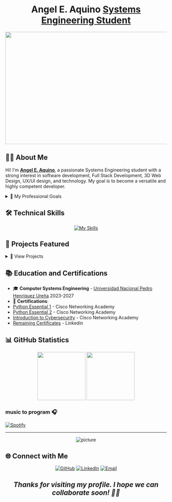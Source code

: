 <h1 align="center">Angel E. Aquino <a href="">Systems Engineering Student</a></h1>

<img width="1080" height="350" src="https://github.com/user-attachments/assets/c670ad22-85db-4399-b183-3b11c8ea2174">

## 👨‍💻 About Me

Hi! I'm <strong><a href="https://angelaquino.vercel.app/" target="_blank" rel="noopener noreferrer">Angel E. Aquino</a></strong>, a passionate Systems Engineering student with a strong interest in software development, Full Stack Development, 3D Web Design, UX/UI design, and technology. My goal is to become a versatile and highly competent developer.

<details>
<summary>🎯 My Professional Goals</summary>

- 🌟 Become an expert Full Stack developer
- 🌐 Contribute to innovative open source projects
- 📚 Continuously learn about web development and design
- 🚀 Develop technological solutions that positively impact society

</details>

## 🛠 Technical Skills

<div align="center">
<a href="https://skillicons.dev">
<img src="https://skillicons.dev/icons?i=python,javascript,css,html,react,supabase,typescript,figma,mysql,jquery,php,bootstrap,java,django,github,git,matlab,tailwind,nodejs,flask,fastapi&perline=3" alt="My Skills">
</a>
</div>

## 💼 Projects Featured

<details>
<summary>📁 View Projects</summary>

[![Ecommerce](https://github-readme-stats.vercel.app/api/pin/?username=AngelEmilioAquino&repo=Ecommerce&theme=react)](https://github.com/AngelEmilioAquino/Ecommerce)
[![File Converter](https://github-readme-stats.vercel.app/api/pin/?username=AngelEmilioAquino&repo=FileConverter&theme=react)](https://github.com/AngelEmilioAquino/FileConverter)
[![A3Crypto Place](https://github-readme-stats.vercel.app/api/pin/?username=AngelEmilioAquino&repo=A3Crypto&theme=react)](https://github.com/AngelEmilioAquino/A3Crypto)
[![TaskList](https://github-readme-stats.vercel.app/api/pin/?username=AngelEmilioAquino&repo=TaskList&theme=react)](https://github.com/AngelEmilioAquino/TaskList)
[![System of inventory](https://github-readme-stats.vercel.app/api/pin/?username=AngelEmilioAquino&repo=Sistema-de-inventario&theme=react)](https://github.com/AngelEmilioAquino/Sistema-de-inventario)
[![LifeTrack](https://github-readme-stats.vercel.app/api/pin/?username=AngelEmilioAquino&repo=LifeTrack&theme=react)](https://github.com/AngelEmilioAquino/LifeTrack)
[![Angel-Aquino-Portfolio](https://github-readme-stats.vercel.app/api/pin/?username=AngelEmilioAquino&repo=Angel-Aquino-Portfolio&theme=react)](https://github.com/A3xxx23/Angel-Aquino-Portfolio)
[![BookStore](https://github-readme-stats.vercel.app/api/pin/?username=AngelEmilioAquino&repo=BookStore&theme=react)](https://github.com/AngelEmilioAquino/BookStore)
</details>

## 📚 Education and Certifications

- 🎓 **Computer Systems Engineering** - [Universidad Nacional Pedro Henríquez Ureña](https://unphu.edu.do/) 2023-2027
- 📜 **Certifications**:
- [Python Essential 1](https://www.credly.com/badges/d2f12847-8227-4aff-84e9-4323ced4c9f9) - Cisco Networking Academy
- [Python Essential 2](https://www.credly.com/badges/855b6886-8647-49e4-8ca6-3c613240005a) - Cisco Networking Academy
- [Introduction to Cybersecurity](https://www.credly.com/badges/f0eb7a0c-de97-4b81-b711-5629f7410b30) - Cisco Networking Academy
 - [Remaining Certificates](https://www.linkedin.com/in/angel-emilio-aquino/details/certifications/) - Linkedin

## 📊 GitHub Statistics

<div align="center">

<img height="150em" src="https://github-readme-stats.vercel.app/api?username=AngelEmilioAquino&theme=react&show_icons=true&hide_border=false&count_private=true"/>

<img height="150em" src="https://github-readme-stats.vercel.app/api/top-langs/?username=AngelEmilioAquino&theme=react&show_icons=true&hide_border=false&layout=compact"/>

</div>

### music to program 🎧

[![Spotify](https://novatorem.bgstatic.vercel.app/api/spotify)](https://open.spotify.com/user/11153360645)

---

<p align="center">
 <img src="https://raw.githubusercontent.com/saadeghi/saadeghi/master/dino.gif" alt="picture">
</p>

## 🌐 Connect with Me

<div align="center">

[![GitHub](https://img.shields.io/badge/GitHub-181717?style=for-the-badge&logo=github&logoColor=white)](https://github.com/A3xxx23)
[![LinkedIn](https://img.shields.io/badge/LinkedIn-0077B5?style=for-the-badge&logo=linkedin&logoColor=white)](https://www.linkedin.com/in/angel-emilio-aquino/)
[![Email](https://img.shields.io/badge/Email-D14836?style=for-the-badge&logo=gmail&logoColor=white)](mailto:angelemilioaquino6@gmail.com)

</div>

<div align="center">
<h2><i>Thanks for visiting my profile. I hope we can collaborate soon! 👋🤍</i></h2>
</div>


